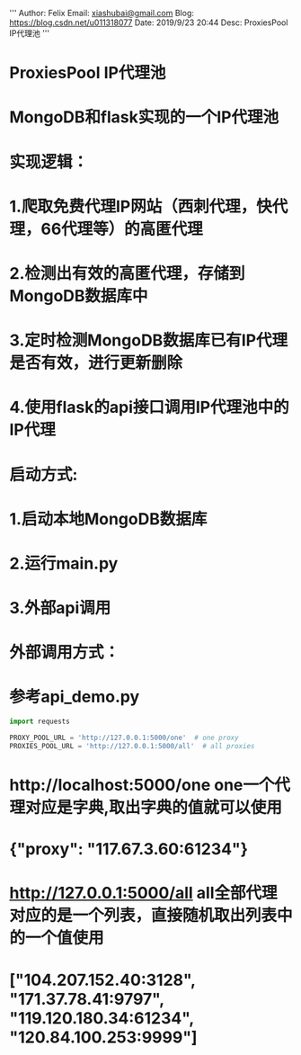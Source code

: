 '''
Author: Felix
Email: xiashubai@gmail.com
Blog: https://blog.csdn.net/u011318077
Date: 2019/9/23 20:44
Desc: ProxiesPool IP代理池
'''

# ProxiesPool IP代理池
# MongoDB和flask实现的一个IP代理池

# 实现逻辑：
# 1.爬取免费代理IP网站（西刺代理，快代理，66代理等）的高匿代理
# 2.检测出有效的高匿代理，存储到MongoDB数据库中
# 3.定时检测MongoDB数据库已有IP代理是否有效，进行更新删除
# 4.使用flask的api接口调用IP代理池中的IP代理

# 启动方式:
# 1.启动本地MongoDB数据库
# 2.运行main.py
# 3.外部api调用

# 外部调用方式：
# 参考api_demo.py
```python
import requests

PROXY_POOL_URL = 'http://127.0.0.1:5000/one'  # one proxy
PROXIES_POOL_URL = 'http://127.0.0.1:5000/all'  # all proxies

```

# http://localhost:5000/one  one一个代理对应是字典,取出字典的值就可以使用
# {"proxy": "117.67.3.60:61234"}

# http://127.0.0.1:5000/all all全部代理对应的是一个列表，直接随机取出列表中的一个值使用
# ["104.207.152.40:3128", "171.37.78.41:9797", "119.120.180.34:61234", "120.84.100.253:9999"]